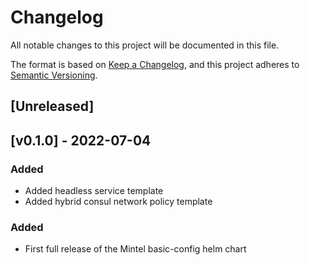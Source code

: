 # Changelog

All notable changes to this project will be documented in this file.

The format is based on [Keep a Changelog](https://keepachangelog.com/en/1.0.0/),
and this project adheres to [Semantic Versioning](https://semver.org/spec/v2.0.0.html).

## [Unreleased]
## [v0.1.0] - 2022-07-04
### Added
- Added headless service template
- Added hybrid consul network policy template

### Added
- First full release of the Mintel basic-config helm chart
